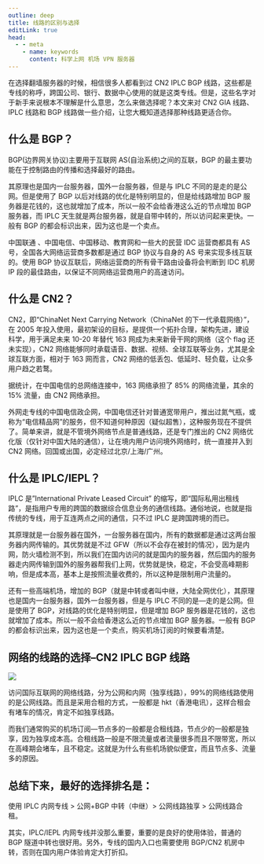 ```yaml
---
outline: deep
title: 线路的区别与选择
editLink: true
head:
  - - meta
    - name: keywords
      content: 科学上网 机场 VPN 服务器 
---
```


在选择翻墙服务器的时候，相信很多人都看到过 CN2 IPLC BGP 线路，这些都是专线的称呼，跨国公司、银行、数据中心使用的就是这类专线。但是，这些名字对于新手来说根本不理解是什么意思，怎么来做选择呢？本文来对 CN2 GIA 线路、IPLC 线路和 BGP 线路做一些介绍，让您大概知道选择那种线路更适合你。

## 什么是 BGP？

BGP(边界网关协议)主要用于互联网 AS(自治系统)之间的互联，BGP 的最主要功能在于控制路由的传播和选择最好的路由。

其原理也是国内一台服务器，国外一台服务器，但是与 IPLC 不同的是走的是公网。但是使用了 BGP 以后对线路的优化是特别明显的，但是给线路增加 BGP 服务器是花钱的，这也就增加了成本，所以一般不会给香港这么近的节点增加 BGP 服务器，而 IPLC 天生就是两台服务器，就是自带中转的，所以访问起来更快。一般有 BGP 的都会标识出来，因为这也是一个卖点。

中国联通 、中国电信、中国移动、教育网和一些大的民营 IDC 运营商都具有 AS 号，全国各大网络运营商多数都是通过 BGP 协议与自身的 AS 号来实现多线互联的。使用 BGP 协议互联后，网络运营商的所有骨干路由设备将会判断到 IDC 机房 IP 段的最佳路由，以保证不同网络运营商用户的高速访问。

## 什么是 CN2？

CN2，即“ChinaNet Next Carrying Network（ChinaNet 的下一代承载网络）”，在 2005 年投入使用，最初架设的目标，是提供一个拓扑合理，架构先进，建设科学，用于满足未来 10-20 年替代 163 网成为未来新骨干网的网络（这个 flag 还未实现），CN2 网络能够同时承载语音、数据、视频、全球互联等业务，尤其是全球互联方面，相对于 163 网而言，CN2 网络的低丢包、低延时、轻负载，让众多用户趋之若鹜。

据统计，在中国电信的总网络连接中，163 网络承担了 85% 的网络流量，其余的 15% 流量，由 CN2 网络承担。

外网走专线的中国电信政企网，中国电信还针对普通宽带用户，推出过氮气瓶，或称为“电信精品网”的服务，但不知道何种原因（疑似超售），这种服务现在不提供了。简单来讲，就是不管境外网络节点是普通线路，还是专门推出的 CN2 网络优化版（仅针对中国大陆的通信），让在境内用户访问境外网络时，统一直接并入到 CN2 网络。回国或出国，必定经过北京/上海/广州。

## 什么是 IPLC/IEPL？

IPLC 是”International Private Leased Circuit” 的缩写，即“国际私用出租线路”，是指用户专用的跨国的数据综合信息业务的通信线路。通俗地说，也就是指传统的专线，用于互连两点之间的通信，只不过 IPLC 是跨国跨境的而已。

其原理就是一台服务器在国外，一台服务器在国内，所有的数据都是通过这两台服务器内网传输的。其优势就是不过 GFW（所以不会存在被封的情况），因为是内网，防火墙检测不到，所以我们在国内访问的就是国内的服务器，然后国内的服务器走内网传输到国外的服务器帮我们上网，优势就是快，稳定，不会受高峰期影响，但是成本高，基本上是按照流量收费的，所以这种是限制用户流量的。

还有一些高端机场，增加的 BGP（就是中转或者叫中继，大陆全网优化），其原理也是国内一台服务器，国外一台服务器，但是与 IPLC 不同的是—走的是公网。但是使用了 BGP，对线路的优化是特别明显，但是增加 BGP 服务器是花钱的，这也就增加了成本。所以一般不会给香港这么近的节点增加 BGP 服务器。一般有 BGP 的都会标识出来，因为这也是一个卖点，购买机场订阅的时候要看清楚。

## 网络的线路的选择–CN2 IPLC BGP 线路

![](https://www.triadprogram.com/wp-content/uploads/2021/03/whatisbgp-768x861.jpg)

访问国际互联网的网络线路，分为公网和内网（独享线路），99%的网络线路使用的是公网线路。而且是采用合租的方式，一般都是 hkt（香港电讯），这样合租会有堵车的情况，肯定不如独享线路。

而我们通常购买的机场订阅—节点多的一般都是合租线路，节点少的一般都是独享，因为独享成本高。合租线路一般是不限流量或者流量很多而且不限带宽，所以在高峰期会堵车，且不稳定。这就是为什么有些机场貌似便宜，而且节点多、流量多的原因。

## 总结下来，最好的选择排名是：

使用 IPLC 内网专线 > 公网+BGP 中转（中继）> 公网线路独享 > 公网线路合租。

其实，IPLC/IEPL 内网专线并没那么重要，重要的是良好的使用体验，普通的 BGP 隧道中转也很好用。另外，专线的国内入口也需要使用 BGP/CN2 机房中转，否则在国内用户体验肯定大打折扣。
